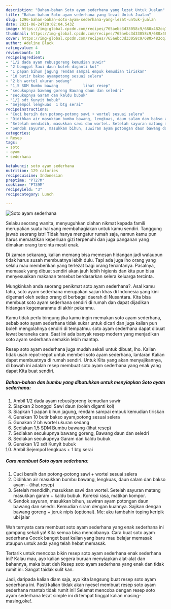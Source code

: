 ```yaml
---
description: "Bahan-bahan Soto ayam sederhana yang lezat Untuk Jualan"
title: "Bahan-bahan Soto ayam sederhana yang lezat Untuk Jualan"
slug: 1296-bahan-bahan-soto-ayam-sederhana-yang-lezat-untuk-jualan
date: 2021-06-24T20:02:04.543Z
image: https://img-global.cpcdn.com/recipes/765aebc3d33058c9/680x482cq70/soto-ayam-sederhana-foto-resep-utama.jpg
thumbnail: https://img-global.cpcdn.com/recipes/765aebc3d33058c9/680x482cq70/soto-ayam-sederhana-foto-resep-utama.jpg
cover: https://img-global.cpcdn.com/recipes/765aebc3d33058c9/680x482cq70/soto-ayam-sederhana-foto-resep-utama.jpg
author: Adeline Black
ratingvalue: 4
reviewcount: 10
recipeingredient:
- "1/2 dada ayam rebusgoreng kemudian suwir"
- "2 bonggol Sawi daun boleh diganti kol"
- "1 papan bihun jagung rendam sampai empuk kemudian tiriskan"
- "10 butir bakso ayampotong sesuai selera"
- "2 bh wortel ukuran sedang"
- "1,5 SDM Bumbu bawang           lihat resep"
- "secukupnya bawang goreng Bawang daun dan seledri"
- "secukupnya Garam dan kaldu bubuk"
- "1/2 sdt Kunyit bubuk"
- "Sejempol lengkuas  1 btg serai"
recipeinstructions:
- "Cuci bersih dan potong-potong sawi + wortel sesuai selera"
- "Didihkan air masukkan bumbu bawang, lengkuas, daun salam dan bakso ayam           (lihat resep)"
- "Setelah mendidih, masukkan sawi dan wortel. Setelah sayuran matang masukkan garam + kaldu bubuk. Koreksi rasa, matikan kompor."
- "Sendok sayuran, masukkan bihun, suwiran ayam potongan daun bawang dan seledri. Kemudian siram dengan kuahnya. Sajikan dengan bawang goreng + jeruk nipis (optional). Me: aku tambahin toping keripik ubi jalar"
categories:
- Resep
tags:
- soto
- ayam
- sederhana

katakunci: soto ayam sederhana 
nutrition: 129 calories
recipecuisine: Indonesian
preptime: "PT27M"
cooktime: "PT39M"
recipeyield: "3"
recipecategory: Lunch

---
```



![Soto ayam sederhana](https://img-global.cpcdn.com/recipes/765aebc3d33058c9/680x482cq70/soto-ayam-sederhana-foto-resep-utama.jpg)

Selaku seorang wanita, menyuguhkan olahan nikmat kepada famili merupakan suatu hal yang membahagiakan untuk kamu sendiri. Tanggung jawab seorang istri Tidak hanya mengatur rumah saja, namun kamu pun harus memastikan keperluan gizi terpenuhi dan juga panganan yang dimakan orang tercinta mesti enak.

Di zaman  sekarang, kalian memang bisa memesan hidangan jadi walaupun tidak harus susah membuatnya lebih dulu. Tapi ada juga lho orang yang selalu mau memberikan yang terlezat bagi orang tercintanya. Pasalnya, memasak yang dibuat sendiri akan jauh lebih higienis dan kita pun bisa menyesuaikan makanan tersebut berdasarkan selera keluarga tercinta. 



Mungkinkah anda seorang penikmat soto ayam sederhana?. Asal kamu tahu, soto ayam sederhana merupakan sajian khas di Indonesia yang kini digemari oleh setiap orang di berbagai daerah di Nusantara. Kita bisa membuat soto ayam sederhana sendiri di rumah dan dapat dijadikan hidangan kegemaranmu di akhir pekanmu.

Kamu tidak perlu bingung jika kamu ingin memakan soto ayam sederhana, sebab soto ayam sederhana tidak sukar untuk dicari dan juga kalian pun boleh mengolahnya sendiri di tempatmu. soto ayam sederhana dapat dibuat lewat beraneka cara. Saat ini ada banyak resep modern yang menjadikan soto ayam sederhana semakin lebih mantap.

Resep soto ayam sederhana juga mudah sekali untuk dibuat, lho. Kalian tidak usah repot-repot untuk membeli soto ayam sederhana, lantaran Kalian dapat membuatnya di rumah sendiri. Untuk Kita yang akan menyajikannya, di bawah ini adalah resep membuat soto ayam sederhana yang enak yang dapat Kita buat sendiri.

<!--inarticleads1-->

##### Bahan-bahan dan bumbu yang dibutuhkan untuk menyiapkan Soto ayam sederhana:

1. Ambil 1/2 dada ayam rebus/goreng kemudian suwir
1. Siapkan 2 bonggol Sawi daun (boleh diganti kol)
1. Siapkan 1 papan bihun jagung, rendam sampai empuk kemudian tiriskan
1. Gunakan 10 butir bakso ayam,potong sesuai selera
1. Gunakan 2 bh wortel ukuran sedang
1. Sediakan 1,5 SDM Bumbu bawang           (lihat resep)
1. Sediakan secukupnya bawang goreng, Bawang daun dan seledri
1. Sediakan secukupnya Garam dan kaldu bubuk
1. Gunakan 1/2 sdt Kunyit bubuk
1. Ambil Sejempol lengkuas + 1 btg serai




<!--inarticleads2-->

##### Cara membuat Soto ayam sederhana:

1. Cuci bersih dan potong-potong sawi + wortel sesuai selera
1. Didihkan air masukkan bumbu bawang, lengkuas, daun salam dan bakso ayam -           (lihat resep)
1. Setelah mendidih, masukkan sawi dan wortel. Setelah sayuran matang masukkan garam + kaldu bubuk. Koreksi rasa, matikan kompor.
1. Sendok sayuran, masukkan bihun, suwiran ayam potongan daun bawang dan seledri. Kemudian siram dengan kuahnya. Sajikan dengan bawang goreng + jeruk nipis (optional). Me: aku tambahin toping keripik ubi jalar




Wah ternyata cara membuat soto ayam sederhana yang enak sederhana ini gampang sekali ya! Kita semua bisa mencobanya. Cara buat soto ayam sederhana Cocok banget buat kalian yang baru mau belajar memasak ataupun untuk anda yang telah hebat memasak.

Tertarik untuk mencoba bikin resep soto ayam sederhana enak sederhana ini? Kalau mau, ayo kalian segera buruan menyiapkan alat-alat dan bahannya, maka buat deh Resep soto ayam sederhana yang enak dan tidak rumit ini. Sangat taidak sulit kan. 

Jadi, daripada kalian diam saja, ayo kita langsung buat resep soto ayam sederhana ini. Pasti kalian tiidak akan nyesel membuat resep soto ayam sederhana mantab tidak rumit ini! Selamat mencoba dengan resep soto ayam sederhana lezat simple ini di tempat tinggal kalian masing-masing,oke!.

